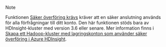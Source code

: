 > [!NOTE]
> Funktionen [Säker överföring krävs](../articles/storage/storage-require-secure-transfer.md) kräver att en säker anslutning används för alla förfrågningar till ditt konto. Den här funktionen stöds bara av HDInsight-kluster med version 3.6 eller senare. Mer information finns i [Skapa ett Hadoop-kluster med lagringskonton som använder säker överföring i Azure HDInsight](../articles/hdinsight/hdinsight-hadoop-create-linux-clusters-with-secure-transfer-storage.md).